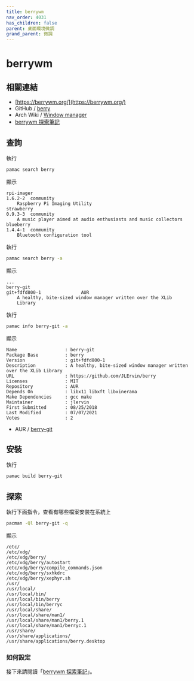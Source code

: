 ```yaml
---
title: berrywm
nav_order: 4031
has_children: false
parent: 桌面環境微調
grand_parent: 微調
---
```



# berrywm


## 相關連結

* [https://berrywm.org/](https://berrywm.org/)
* GitHub / [berry](https://github.com/JLErvin/berry)
* Arch Wiki / [Window manager](https://wiki.archlinux.org/title/window_manager)
* [berrywm 探索筆記](https://samwhelp.github.io/note-about-berrywm/)


## 查詢

執行

``` sh
pamac search berry
```

顯示

```
rpi-imager                                                                          1.6.2-2  community
    Raspberry Pi Imaging Utility
strawberry                                                                          0.9.3-3  community
    A music player aimed at audio enthusiasts and music collectors
blueberry                                                                           1.4.4-1  community
    Bluetooth configuration tool
```


執行

``` sh
pamac search berry -a
```

顯示

```
...
berry-git                                                        git+fdfd800-1               AUR
    A healthy, bite-sized window manager written over the XLib
    Library
```


執行

``` sh
pamac info berry-git -a
```

顯示

```
Name                  : berry-git
Package Base          : berry
Version               : git+fdfd800-1
Description           : A healthy, bite-sized window manager written over the XLib Library
URL                   : https://github.com/JLErvin/berry
Licenses              : MIT
Repository            : AUR
Depends On            : libx11 libxft libxinerama
Make Dependencies     : gcc make
Maintainer            : jlervin
First Submitted       : 08/25/2018
Last Modified         : 07/07/2021
Votes                 : 2
```

* AUR / [berry-git](https://aur.archlinux.org/packages/berry-git/)


## 安裝

執行

``` sh
pamac build berry-git
```

## 探索

執行下面指令，查看有哪些檔案安裝在系統上

``` sh
pacman -Ql berry-git -q
```

顯示

```
/etc/
/etc/xdg/
/etc/xdg/berry/
/etc/xdg/berry/autostart
/etc/xdg/berry/compile_commands.json
/etc/xdg/berry/sxhkdrc
/etc/xdg/berry/xephyr.sh
/usr/
/usr/local/
/usr/local/bin/
/usr/local/bin/berry
/usr/local/bin/berryc
/usr/local/share/
/usr/local/share/man1/
/usr/local/share/man1/berry.1
/usr/local/share/man1/berryc.1
/usr/share/
/usr/share/applications/
/usr/share/applications/berry.desktop
```


### 如何設定

接下來請閱讀「[berrywm 探索筆記](https://samwhelp.github.io/note-about-berrywm/)」。
